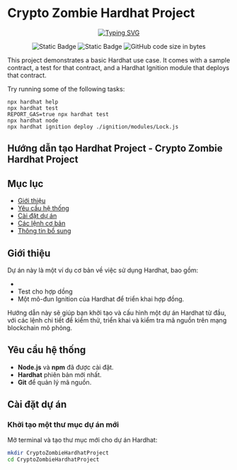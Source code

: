 # Crypto Zombie Hardhat Project


<p align="center">
<a href="https://git.io/typing-svg"><img src="https://readme-typing-svg.demolab.com?font=Fira+Code&pause=1000&center=true&vCenter=true&random=false&width=450&lines=Crypto+Zombie" alt="Typing SVG" /></a>
</p>
<div align="center">
<img alt="Static Badge" src="https://img.shields.io/badge/Astar-group-blue?labelColor=EE4E4E&color=151515">
<img alt="Static Badge" src="https://img.shields.io/badge/Security-Research-blue?labelColor=e7ec89&color=3ddd2b&label=Security">
<img alt="GitHub code size in bytes" src="https://img.shields.io/github/languages/code-size/CptDat9/Crypto_Zombie_Hardhat_Project?labelColor=7AA2E3&color=97E7E1">
</div>

This project demonstrates a basic Hardhat use case. It comes with a sample contract, a test for that contract, and a Hardhat Ignition module that deploys that contract.

Try running some of the following tasks:

```shell
npx hardhat help
npx hardhat test
REPORT_GAS=true npx hardhat test
npx hardhat node
npx hardhat ignition deploy ./ignition/modules/Lock.js
```
## Hướng dẫn tạo Hardhat Project - Crypto Zombie Hardhat Project

## Mục lục

- [Giới thiệu](#giới-thiệu)
- [Yêu cầu hệ thống](#yêu-cầu-hệ-thống)
- [Cài đặt dự án](#cài-đặt-dự-án)
- [Các lệnh cơ bản](#các-lệnh-cơ-bản)
- [Thông tin bổ sung](#thông-tin-bổ-sung)

## Giới thiệu

Dự án này là một ví dụ cơ bản về việc sử dụng Hardhat, bao gồm:

- 
- Test cho hợp dồng
- Một mô-đun Ignition của Hardhat để triển khai hợp đồng.

Hướng dẫn này sẽ giúp bạn khởi tạo và cấu hình một dự án Hardhat từ đầu, với các lệnh chi tiết để kiểm thử, triển khai và kiểm tra mã nguồn trên mạng blockchain mô phỏng.

## Yêu cầu hệ thống

- **Node.js** và **npm** đã được cài đặt.
- **Hardhat** phiên bản mới nhất.
- **Git** để quản lý mã nguồn.

## Cài đặt dự án

### Khởi tạo một thư mục dự án mới

Mở terminal và tạo thư mục mới cho dự án Hardhat:

```bash
mkdir CryptoZombieHardhatProject
cd CryptoZombieHardhatProject

